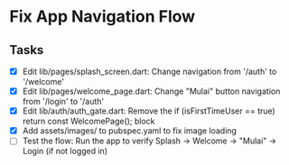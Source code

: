 # Fix App Navigation Flow

## Tasks
- [x] Edit lib/pages/splash_screen.dart: Change navigation from '/auth' to '/welcome'
- [x] Edit lib/pages/welcome_page.dart: Change "Mulai" button navigation from '/login' to '/auth'
- [x] Edit lib/auth/auth_gate.dart: Remove the if (isFirstTimeUser == true) return const WelcomePage(); block
- [x] Add assets/images/ to pubspec.yaml to fix image loading
- [ ] Test the flow: Run the app to verify Splash -> Welcome -> "Mulai" -> Login (if not logged in)
